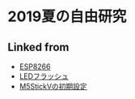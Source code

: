 # 2019夏の自由研究

## Linked from

* [ESP8266](ESP8266.md)
* [LEDフラッシュ](LEDフラッシュ.md)
* [M5StickVの初期設定](M5StickVの初期設定.md)
